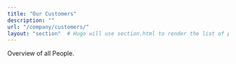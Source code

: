 ```yaml
---
title: "Our Customers"
description: ""
url: "/company/customers/"
layout: "section"  # Hugo will use section.html to render the list of pages
---
```

Overview of all People.
